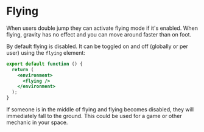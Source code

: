# Flying

When users double jump they can activate flying mode if it's enabled. When flying, gravity has no effect and you can move around faster than on foot.

By default flying is disabled. It can be toggled on and off (globally or per user) using the `flying` element:

```jsx
export default function () {
  return (
    <environment>
      <flying />
    </environment>
  );
}
```

If someone is in the middle of flying and flying becomes disabled, they will immediately fall to the ground. This could be used for a game or other mechanic in your space.
